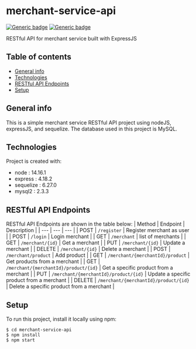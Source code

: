 # merchant-service-api
[![Generic badge](https://img.shields.io/badge/npm-v14.16.1-blue.svg)](https://shields.io/) [![Generic badge](https://img.shields.io/badge/node-6.14.12-green.svg)](https://shields.io/)


RESTful API for merchant service built with ExpressJS
## Table of contents
* [General info](#general-info)
* [Technologies](#technologies)
* [RESTful API Endpoints](#restful-api-endpoints)
* [Setup](#setup)

## General info
This is a simple merchant service RESTful API project using nodeJS, expressJS, and sequelize. The database used in this project is MySQL. 

## Technologies
Project is created with:
* node : 14.16.1
* express : 4.18.2
* sequelize : 6.27.0
* mysql2 : 2.3.3

## RESTful API Endpoints
RESTful API Endpoints are shown in the table below:
| Method | Endpoint | Description |
| --- | --- | --- |
| POST | `/register` | Register merchant as user |
| POST | `/login` | Login merchant |
| GET | `/merchant` | list of merchants |
| GET | `/merchant/{id}` | Get a merchant |
| PUT | `/merchant/{id}` | Update a merchant |
| DELETE | `/merchant/{id}` | Delete a merchant |
| POST | `/merchant/product` | Add product |
| GET | `/merchant/{merchantId}/product` | Get products from a merchant |
| GET | `/merchant/{merchantId}/product/{id}` | Get a specific product from a merchant |
| PUT | `/merchant/{merchantId}/product/{id}` | Update a specific product from a merchant |
| DELETE | `/merchant/{merchantId}/product/{id}` | Delete a specific product from a merchant |

## Setup
To run this project, install it locally using npm:
```
$ cd merchant-service-api
$ npm install
$ npm start
```
